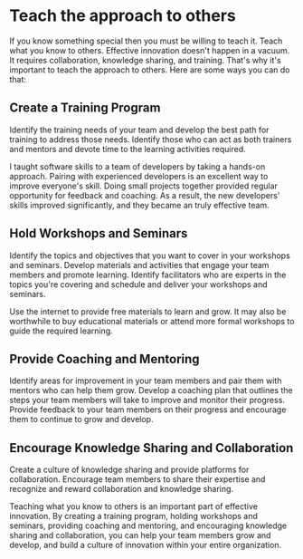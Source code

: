 # Teach the approach to others

If you know something special then you must be willing to teach it. Teach what you know to
others. Effective innovation doesn't
happen in a vacuum. It requires collaboration, knowledge sharing, and training. That's why it's
important to teach the approach to others. Here are some ways you can do that:

## Create a Training Program

Identify the training needs of your team and develop the best path for training to address those needs.
Identify those who can act as both trainers and mentors and devote time to the learning activities
required.

I taught software skills to a team of developers by taking a hands-on
approach. Pairing with experienced developers is an excellent way to improve everyone's skill.
Doing small projects together provided regular opportunity for feedback and coaching. As
a result, the new developers' skills improved significantly, and they became an truly effective team.

## Hold Workshops and Seminars

Identify the topics and objectives that you want to cover in your workshops and seminars. Develop
materials and activities that engage your team members and promote learning. Identify facilitators
who are experts in the topics you're covering and schedule and deliver your workshops and
seminars.

Use the internet to provide free materials to learn and grow.  It may also be worthwhile to buy 
educational materials or attend more formal workshops to guide the required learning.

## Provide Coaching and Mentoring

Identify areas for improvement in your team members and pair them with mentors who can help them
grow. Develop a coaching plan that outlines the steps your team members will take to improve and
monitor their progress. Provide feedback to your team members on their progress and encourage them
to continue to grow and develop.

## Encourage Knowledge Sharing and Collaboration

Create a culture of knowledge sharing and provide platforms for collaboration. Encourage team
members to share their expertise and recognize and reward collaboration and knowledge sharing.

Teaching what you know to others is an important part of effective innovation. By creating a training
program, holding workshops and seminars, providing coaching and mentoring, and encouraging
knowledge sharing and collaboration, you can help your team members grow and develop, and build a
culture of innovation within your entire organization.

